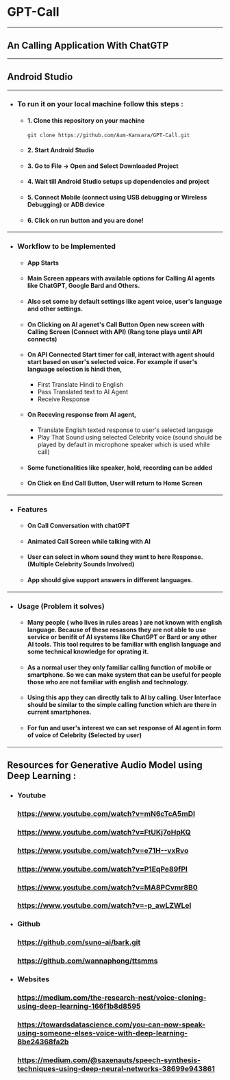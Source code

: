 # GPT-Call
- - - -
## An Calling Application With ChatGTP
- - - -
## Android Studio
- - - -
* ### To run it on your local machine follow this steps :

  * #### 1. Clone this repository on your machine
    `git clone https://github.com/Aum-Kansara/GPT-Call.git`
  
  * #### 2. Start Android Studio

  * #### 3. Go to File -> Open and Select Downloaded Project

  * #### 4. Wait till Android Studio setups up dependencies and project

  * #### 5. Connect Mobile (connect using USB debugging or Wireless Debugging) or ADB device

  * #### 6. Click on run button and you are done!
- - - -
* ### Workflow to be Implemented
  * #### App Starts
  * #### Main Screen appears with available options for Calling AI agents like ChatGPT, Google Bard and Others.
  * #### Also set some by default settings like agent voice, user's language and other settings.
  * #### On Clicking on AI agenet's Call Button Open new screen with Calling Screen (Connect with API) (Rang tone plays until API connects)
  * #### On API Connected Start timer for call, interact with agent should start based on user's selected voice. For example if user's language selection is hindi then,
      * First Translate Hindi to English
      * Pass Translated text to AI Agent
      * Receive Response
  * #### On Receving response from AI agent,
      * Translate English texted response to user's selected language
      * Play That Sound using selected Celebrity voice (sound should be played by default in microphone speaker which is used while call)
  * #### Some functionalities like speaker, hold, recording can be added
  * #### On Click on End Call Button, User will return to Home Screen
- - - -
* ### Features
  * #### On Call Conversation with chatGPT
  * #### Animated Call Screen while talking with AI
  * #### User can select in whom sound they want to here Response. (Multiple Celebrity Sounds Involved)
  * #### App should give support answers in different languages.
- - - -
* ### Usage (Problem it solves)
  * #### Many people ( who lives in rules areas ) are not known with english language. Because of these resasons they are not able to use service or benifit of AI systems like ChatGPT or  Bard or any other AI tools. This tool requires to be familiar with english language and some technical knowledge for oprating it.

  * #### As a normal user they only familiar calling function of mobile or smartphone. So we can make system that can be useful for people those who are not familiar with english and technology. 

  * #### Using this app they can directly talk to AI by calling. User Interface should be similar to the simple calling function which are there in current smartphones. 

  * #### For fun and user's interest we can set response of AI agent in form of voice of Celebrity (Selected by user)
- - - -

## Resources for Generative Audio Model using Deep Learning :

* ### Youtube
  ### https://www.youtube.com/watch?v=mN6cTcA5mDI
  ### https://www.youtube.com/watch?v=FtUKj7oHpKQ
  ### https://www.youtube.com/watch?v=e71H--vxRvo
  ### https://www.youtube.com/watch?v=P1EqPe89fPI
  ### https://www.youtube.com/watch?v=MA8PCvmr8B0
  ### https://www.youtube.com/watch?v=-p_awLZWLeI
* ### Github
  ### https://github.com/suno-ai/bark.git
  ### https://github.com/wannaphong/ttsmms
* ### Websites
  ### https://medium.com/the-research-nest/voice-cloning-using-deep-learning-166f1b8d8595
  ### https://towardsdatascience.com/you-can-now-speak-using-someone-elses-voice-with-deep-learning-8be24368fa2b
  ### https://medium.com/@saxenauts/speech-synthesis-techniques-using-deep-neural-networks-38699e943861
